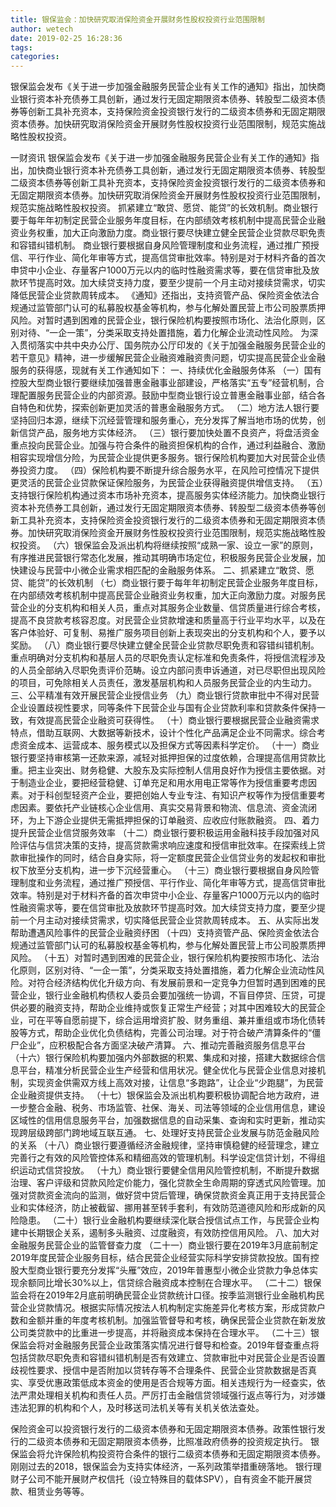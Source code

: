 ```yaml
---
title: 银保监会：加快研究取消保险资金开展财务性股权投资行业范围限制
author: wetech
date: 2019-02-25 16:28:36
tags: 
categories: 
---
```

银保监会发布《关于进一步加强金融服务民营企业有关工作的通知》指出，加快商业银行资本补充债券工具创新，通过发行无固定期限资本债券、转股型二级资本债券等创新工具补充资本，支持保险资金投资银行发行的二级资本债券和无固定期限资本债券。加快研究取消保险资金开展财务性股权投资行业范围限制，规范实施战略性股权投资。
<!-- more -->
一财资讯
银保监会发布《关于进一步加强金融服务民营企业有关工作的通知》指出，加快商业银行资本补充债券工具创新，通过发行无固定期限资本债券、转股型二级资本债券等创新工具补充资本，支持保险资金投资银行发行的二级资本债券和无固定期限资本债券。加快研究取消保险资金开展财务性股权投资行业范围限制，规范实施战略性股权投资。
抓紧建立“敢贷、愿贷、能贷”的长效机制。商业银行要于每年年初制定民营企业服务年度目标，在内部绩效考核机制中提高民营企业融资业务权重，加大正向激励力度。商业银行要尽快建立健全民营企业贷款尽职免责和容错纠错机制。
商业银行要根据自身风险管理制度和业务流程，通过推广预授信、平行作业、简化年审等方式，提高信贷审批效率。特别是对于材料齐备的首次申贷中小企业、存量客户1000万元以内的临时性融资需求等，要在信贷审批及放款环节提高时效。加大续贷支持力度，要至少提前一个月主动对接续贷需求，切实降低民营企业贷款周转成本。
《通知》还指出，支持资管产品、保险资金依法合规通过监管部门认可的私募股权基金等机构，参与化解处置民营上市公司股票质押风险。对暂时遇到困难的民营企业，银行保险机构要按照市场化、法治化原则，区别对待、“一企一策”，分类采取支持处置措施，着力化解企业流动性风险。
为深入贯彻落实中共中央办公厅、国务院办公厅印发的《关于加强金融服务民营企业的若干意见》精神，进一步缓解民营企业融资难融资贵问题，切实提高民营企业金融服务的获得感，现就有关工作通知如下：
一、持续优化金融服务体系
（一）国有控股大型商业银行要继续加强普惠金融事业部建设，严格落实“五专”经营机制，合理配置服务民营企业的内部资源。鼓励中型商业银行设立普惠金融事业部，结合各自特色和优势，探索创新更加灵活的普惠金融服务方式。
（二）地方法人银行要坚持回归本源，继续下沉经营管理和服务重心，充分发挥了解当地市场的优势，创新信贷产品，服务地方实体经济。
（三）银行要加快处置不良资产，将盘活资金重点投向民营企业。加强与符合条件的融资担保机构的合作，通过利益融合、激励相容实现增信分险，为民营企业提供更多服务。银行保险机构要加大对民营企业债券投资力度。
（四）保险机构要不断提升综合服务水平，在风险可控情况下提供更灵活的民营企业贷款保证保险服务，为民营企业获得融资提供增信支持。
（五）支持银行保险机构通过资本市场补充资本，提高服务实体经济能力。加快商业银行资本补充债券工具创新，通过发行无固定期限资本债券、转股型二级资本债券等创新工具补充资本，支持保险资金投资银行发行的二级资本债券和无固定期限资本债券。加快研究取消保险资金开展财务性股权投资行业范围限制，规范实施战略性股权投资。
（六）银保监会及派出机构将继续按照“成熟一家、设立一家”的原则，有序推进民营银行常态化发展，推动其明确市场定位，积极服务民营企业发展，加快建设与民营中小微企业需求相匹配的金融服务体系。
二、抓紧建立“敢贷、愿贷、能贷”的长效机制
（七）商业银行要于每年年初制定民营企业服务年度目标，在内部绩效考核机制中提高民营企业融资业务权重，加大正向激励力度。对服务民营企业的分支机构和相关人员，重点对其服务企业数量、信贷质量进行综合考核，提高不良贷款考核容忍度。对民营企业贷款增速和质量高于行业平均水平，以及在客户体验好、可复制、易推广服务项目创新上表现突出的分支机构和个人，要予以奖励。
（八）商业银行要尽快建立健全民营企业贷款尽职免责和容错纠错机制。重点明确对分支机构和基层人员的尽职免责认定标准和免责条件，将授信流程涉及的人员全部纳入尽职免责评价范畴。设立内部问责申诉通道，对已尽职但出现风险的项目，可免除相关人员责任，激发基层机构和人员服务民营企业的内生动力。
三、公平精准有效开展民营企业授信业务
（九）商业银行贷款审批中不得对民营企业设置歧视性要求，同等条件下民营企业与国有企业贷款利率和贷款条件保持一致，有效提高民营企业融资可获得性。
（十）商业银行要根据民营企业融资需求特点，借助互联网、大数据等新技术，设计个性化产品满足企业不同需求。综合考虑资金成本、运营成本、服务模式以及担保方式等因素科学定价。
（十一）商业银行要坚持审核第一还款来源，减轻对抵押担保的过度依赖，合理提高信用贷款比重。把主业突出、财务稳健、大股东及实际控制人信用良好作为授信主要依据。对于制造业企业，要把经营稳健、订单充足和用水用电正常等作为授信重要考虑因素。对于科创型轻资产企业，要把创始人专业专注、有知识产权等作为授信重要考虑因素。要依托产业链核心企业信用、真实交易背景和物流、信息流、资金流闭环，为上下游企业提供无需抵押担保的订单融资、应收应付账款融资。
四、着力提升民营企业信贷服务效率
（十二）商业银行要积极运用金融科技手段加强对风险评估与信贷决策的支持，提高贷款需求响应速度和授信审批效率。在探索线上贷款审批操作的同时，结合自身实际，将一定额度民营企业信贷业务的发起权和审批权下放至分支机构，进一步下沉经营重心。
（十三）商业银行要根据自身风险管理制度和业务流程，通过推广预授信、平行作业、简化年审等方式，提高信贷审批效率。特别是对于材料齐备的首次申贷中小企业、存量客户1000万元以内的临时性融资需求等，要在信贷审批及放款环节提高时效。加大续贷支持力度，要至少提前一个月主动对接续贷需求，切实降低民营企业贷款周转成本。
五、从实际出发帮助遭遇风险事件的民营企业融资纾困
（十四）支持资管产品、保险资金依法合规通过监管部门认可的私募股权基金等机构，参与化解处置民营上市公司股票质押风险。
（十五）对暂时遇到困难的民营企业，银行保险机构要按照市场化、法治化原则，区别对待、“一企一策”，分类采取支持处置措施，着力化解企业流动性风险。对符合经济结构优化升级方向、有发展前景和一定竞争力但暂时遇到困难的民营企业，银行业金融机构债权人委员会要加强统一协调，不盲目停贷、压贷，可提供必要的融资支持，帮助企业维持或恢复正常生产经营；对其中困难较大的民营企业，可在平等自愿前提下，综合运用增资扩股、财务重组、兼并重组或市场化债转股等方式，帮助企业优化负债结构，完善公司治理。对于符合破产清算条件的“僵尸企业”，应积极配合各方面坚决破产清算。
六、推动完善融资服务信息平台
（十六）银行保险机构要加强内外部数据的积累、集成和对接，搭建大数据综合信息平台，精准分析民营企业生产经营和信用状况。健全优化与民营企业信息对接机制，实现资金供需双方线上高效对接，让信息“多跑路”，让企业“少跑腿”，为民营企业融资提供支持。
（十七）银保监会及派出机构要积极协调配合地方政府，进一步整合金融、税务、市场监管、社保、海关、司法等领域的企业信用信息，建设区域性的信用信息服务平台，加强数据信息的自动采集、查询和实时更新，推动实现跨层级跨部门跨地域互联互通。
七、处理好支持民营企业发展与防范金融风险的关系
（十八）商业银行要遵循经济金融规律，坚持审慎稳健的经营理念，建立完善行之有效的风险管控体系和精细高效的管理机制。科学设定信贷计划，不得组织运动式信贷投放。
（十九）商业银行要健全信用风险管控机制，不断提升数据治理、客户评级和贷款风险定价能力，强化贷款全生命周期的穿透式风险管理。加强对贷款资金流向的监测，做好贷中贷后管理，确保贷款资金真正用于支持民营企业和实体经济，防止被截留、挪用甚至转手套利，有效防范道德风险和形成新的风险隐患。
（二十）银行业金融机构要继续深化联合授信试点工作，与民营企业构建中长期银企关系，遏制多头融资、过度融资，有效防控信用风险。
八、加大对金融服务民营企业的监管督查力度
（二十一）商业银行要在2019年3月底前制定2019年度民营企业服务目标，结合民营企业经营实际科学安排贷款投放。国有控股大型商业银行要充分发挥“头雁”效应，2019年普惠型小微企业贷款力争总体实现余额同比增长30%以上，信贷综合融资成本控制在合理水平。
（二十二）银保监会将在2019年2月底前明确民营企业贷款统计口径。按季监测银行业金融机构民营企业贷款情况。根据实际情况按法人机构制定实施差异化考核方案，形成贷款户数和金额并重的年度考核机制。加强监管督导和考核，确保民营企业贷款在新发放公司类贷款中的比重进一步提高，并将融资成本保持在合理水平。
（二十三）银保监会将对金融服务民营企业政策落实情况进行督导和检查。2019年督查重点将包括贷款尽职免责和容错纠错机制是否有效建立、贷款审批中对民营企业是否设置歧视性要求、授信中是否附加以贷转存等不合理条件、民营企业贷款数据是否真实、享受优惠政策低成本资金的使用是否合规等方面。相关违规行为一经查实，依法严肃处理相关机构和责任人员。严厉打击金融信贷领域强行返点等行为，对涉嫌违法犯罪的机构和个人，及时移送司法机关等有关机关依法查处。
 
 
保险资金可以投资银行发行的二级资本债券和无固定期限资本债券。政策性银行发行的二级资本债券和无固定期限资本债券，比照准政府债券的投资规定执行。
银保监会将允许保险机构投资符合条件的银行二级资本债券和无固定期限资本债券。
刚刚过去的2018，银保监会为支持实体经济，一系列政策举措重磅落地。
银行理财子公司不能开展财产权信托（设立特殊目的载体SPV），自有资金不能开展贷款、租赁业务等等。

